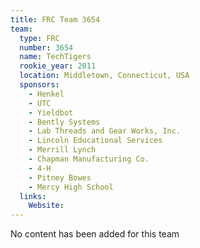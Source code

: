 ```yaml
---
title: FRC Team 3654
team:
  type: FRC
  number: 3654
  name: TechTigers
  rookie_year: 2011
  location: Middletown, Connecticut, USA
  sponsors:
    - Henkel
    - UTC
    - Yieldbot
    - Bently Systems
    - Lab Threads and Gear Works, Inc.
    - Lincoln Educational Services
    - Merrill Lynch
    - Chapman Manufacturing Co.
    - 4-H
    - Pitney Bowes
    - Mercy High School
  links:
    Website: 
---
```

No content has been added for this team